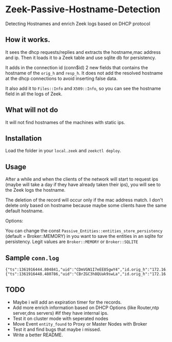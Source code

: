 # Zeek-Passive-Hostname-Detection
Detecting Hostnames and enrich Zeek logs based on DHCP protocol

## How it works.

It sees the dhcp requests/replies and extracts the hostname,mac address and ip.
Then it loads it to a Zeek table and use sqlite db for persistency.

It adds in the connection id (conn$id) 2 new fields that contains the hostname of the `orig_h` and `resp_h`. It does not add the
resolved hostname at the dhcp connections to avoid inserting false data.

It also add it to `Files::Info` and `X509::Info`, so you can see the hostname field in all the logs of Zeek.

## What will not do

It will not find hostnames of the machines with static ips.

## Installation


Load  the folder in your `local.zeek` and `zeekctl deploy`.


## Usage

After a while and when the clients of the network will start to request ips (maybe will take a day if they have already taken their ips), you will see to the Zeek logs the hostname.

The deletion of the record will occur only if the mac address match. I don't delete only based on hostname because maybe some clients have the same default hostname.

Options:

You can change the const `Passive_Entities::entities_store_persistency` (default = Broker::MEMORY) in you want to save the entities in an sqlite for persistency. Legit values are `Broker::MEMORY` or `Broker::SQLITE`


## Sample `conn.log`

```
{"ts":1361916444.804841,"uid":"CDmVGN1I7eEE85gwY4","id.orig_h":"172.16.133.40","id.orig_p":50297,"id.resp_h":"96.43.146.48","id.resp_p":443,"id.orig_hostname":"JDT096","proto":"tcp","service":"ssl","duration":3.39282488822937,"orig_bytes":1850,"resp_bytes":3079,"conn_state":"S1","local_orig":true,"local_resp":false,"missed_bytes":0,"history":"ShADda","orig_pkts":12,"orig_ip_bytes":2342,"resp_pkts":9,"resp_ip_bytes":3451,"orig_l2_addr":"00:21:70:63:41:15","resp_l2_addr":"00:90:7f:3e:02:d0","community_id":"1:k2/On2MP068bpCHYtdVbqaxPjhA=","resp_geo.country_code":"US","resp_geo.latitude":37.751,"resp_geo.longitude":-97.822,"resp_asn.number":14340,"resp_asn.organization":"SALESFORCE"}
{"ts":1361916448.480786,"uid":"CBrZGC3h8QUak9swLa","id.orig_h":"172.16.133.34","id.orig_p":50719,"id.resp_h":"96.43.146.176","id.resp_p":443,"id.orig_hostname":"JDT168[jaalam.net]","proto":"tcp","service":"ssl","duration":3.4028120040893555,"orig_bytes":8381,"resp_bytes":12825,"conn_state":"S1","local_orig":true,"local_resp":false,"missed_bytes":0,"history":"ShADda","orig_pkts":19,"orig_ip_bytes":9153,"resp_pkts":20,"resp_ip_bytes":13637,"orig_l2_addr":"9c:8e:99:f3:8c:19","resp_l2_addr":"00:90:7f:3e:02:d0","community_id":"1:NRZMq/TxorOMcAZBa0OKyRs8cgc=","resp_geo.country_code":"US","resp_geo.latitude":37.751,"resp_geo.longitude":-97.822,"resp_asn.number":14340,"resp_asn.organization":"SALESFORCE"}
```

## TODO

- Maybe i will add an expiration timer for the records.
- Add more enrich information based on DHCP Options (like Router,ntp server,dns servers) #if they have internal ips.
- Test it on cluster mode with seperated nodes
- Move Event `entity_found` to Proxy or Master Nodes with Broker
- Test it and find bugs that maybe i missed.
- Write a better README.
